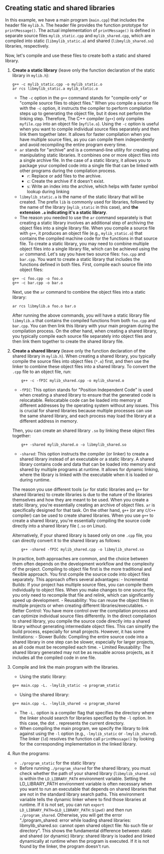 ## Creating static and shared libraries

In this example, we have a main program (`main.cpp`) that includes the header file `mylib.h`. The header file provides the function prototype for `printMessage()`. The actual implementation of `printMessage()` is defined in separate source files `mylib_static.cpp` and `mylib_shared.cpp`, which are compiled into static (`libmylib_static.a`) and shared (`libmylib_shared.so`) libraries, respectively.

Now, let's compile and use these files to create both a static and shared library.

1. **Create a static library** (leave only the function declaration of the static library in `mylib.h`):
    ```
    g++ -c mylib_static.cpp -o mylib_static.o
    ar rcs libmylib_static.a mylib_static.o
    ```
    - The `-c` option in the `g++` command stands for "compile-only" or "compile source files to object files." When you compile a source file with the `-c` option, it instructs the compiler to perform compilation steps up to generating the object file, but it does not perform the linking step. Therefore, The C++ compiler (`g++`) only compiles `myfile.cpp` into an object file (`myfile.o`). Using the `-c` option is useful when you want to compile individual source files separately and then link them together later. It allows for faster compilation when you have multiple source files, as you can compile them independently and avoid recompiling the entire program every time.
    - `ar` stands for "archive" and is a command-line utility for creating and manipulating static libraries. It combines one or more object files into a single archive file. In the case of a static library, it allows you to package your compiled code into a single file that can be linked with other programs during the compilation process.
        - `r`: Replace or add files to the archive.
        - `c`: Create the archive if it doesn't exist.
        - `s`: Write an index into the archive, which helps with faster symbol lookup during linking
    - `libmylib_static.a` is the name of the static library that will be created. The prefix `lib` is commonly used for libraries, followed by the name of the library (`mylib_static` in this case), and **the extension `.a` indicating it's a static library**.
    - The reason you needed to use the `ar` command separately is that creating a static library involves an additional step of archiving the object files into a single library file. When you compile a source file with `g++`, it produces an object file (e.g., `mylib_static.o`) that contains the compiled machine code for the functions in that source file. To create a static library, you may need to combine multiple object files into a single library file, which can be achieved using the `ar` command. Let's say you have two source files: `foo.cpp` and `bar.cpp`. You want to create a static library that includes the functions defined in both files. First, compile each source file into object files:
    ```
    g++ -c foo.cpp -o foo.o
    g++ -c bar.cpp -o bar.o
    ```
    Next, use the `ar` command to combine the object files into a static library:
    ```
    ar rcs libmylib.a foo.o bar.o
    ```
    After running the above commands, you will have a static library file `libmylib.a` that contains the compiled functions from both `foo.cpp` and `bar.cpp`. You can then link this library with your main program during the compilation process. On the other hand, when creating a shared library, you typically compile each source file separately into object files and then link them together to create the shared library file.
1. **Create a shared library** (leave only the function declaration of the shared library in `mylib.h`). When creating a shared library, you typically compile the source files into object files (`*.o`) first, and then use the linker to combine these object files into a shared library. To convert the `.cpp` file to an object file, run:
    ```
        g++ -c -fPIC mylib_shared.cpp -o mylib_shared.o
    ```
    - `-fPIC`: This option stands for "Position Independent Code" is used when creating a shared library to ensure that the generated code is relocatable. Relocatable code can be loaded into memory at different addresses by the operating system without any issues. This is crucial for shared libraries because multiple processes can use the same shared library, and each process may load the library at a different address in memory.

    Then, you can create an shared library `.so` by linking these object files together:
    ```
        g++ -shared mylib_shared.o -o libmylib_shared.so
    ```
    - `-shared`: This option instructs the compiler (or linker) to create a shared library instead of an executable or a static library. A shared library contains code and data that can be loaded into memory and shared by multiple programs at runtime. It allows for dynamic linking, where the library is linked with the executable when it is loaded or during runtime.

    The reason you use different tools (`ar` for static libraries and `g++` for shared libraries) to create libraries is due to the nature of the libraries themselves and how they are meant to be used. When you create a static library, you're essentially creating an archive of object files. `ar` is specifically designed for that task. On the other hand, `g++` (or any `C`/`C++` compiler) can be used to create shared libraries. When you use `g++` to create a shared library, you're essentially compiling the source code directly into a shared library file (`.so` on Linux).

    Alternatively, if your shared library is based only on one `.cpp` file, you can directly convert it to the shared library as follows:
    ```
        g++ -shared -fPIC mylib_shared.cpp -o libmylib_shared.so
    ```
    In practice, both approaches are common, and the choice between them often depends on the development workflow and the complexity of the project. Compiling to object file first is the more traditional and flexible approach. You first compile the source code into object files separately. This approach offers several advantages:
        - Incremental Builds: If your project has multiple source files, you can compile them individually to object files. When you make changes to one source file, you only need to recompile that file and relink, which can significantly speed up development.
        - Reusability: You can reuse the object files in multiple projects or when creating different libraries/executables.
        - Better Control: You have more control over the compilation process and can optimize individual source files differently.
    In the direct compilation to shared library, you compile the source code directly into a shared library without generating intermediate object files. This can simplify the build process, especially for small projects. However, it has some limitations:
        - Slower Builds: Compiling the entire source code into a shared library in one step can be slower, especially for larger projects, as all code must be recompiled each time.
        - Limited Reusability: The shared library generated may not be as reusable across projects, as it includes all the compiled code in one file.
1. Compile and link the main program with the libraries. 
    - Using the static library:
    ```
    g++ main.cpp -L. -lmylib_static -o program_static
    ```
    - Using the shared library:
    ```
    g++ main.cpp -L. -lmylib_shared -o program_shared
    ```
    - The `-L.` option is a compiler flag that specifies the directory where the linker should search for libraries specified by the `-l` option. In this case, the dot `.` represents the current directory.
    - When compiling the main program, we specify the library to link against using the `-l` option (e.g., `-lmylib_static` or `-lmylib_shared`). The linker (`ld`) resolves the function call `printMessage()` by looking for the corresponding implementation in the linked library.
1. Run the programs:
    - `./program_static` for the static library
    - Before running `./program_shared` for the shared library, you must check whether the path of your shared library (`libmylib_shared.so`) is within the `LD_LIBRARY_PATH` environment variable. Setting the LD_LIBRARY_PATH environment variable is often necessary when you want to run an executable that depends on shared libraries that are not in the standard library search paths. This environment variable tells the dynamic linker where to find those libraries at runtime. If it is not set, you can run `export LD_LIBRARY_PATH=$LD_LIBRARY_PATH:$(pwd)` and then run `./program_shared`. Otherwise, you will get the error "./program_shared: error while loading shared libraries: libmylib_shared.so: cannot open shared object file: No such file or directory". This shows the fundamental difference between static and shared (or dynamic) library: shared library is loaded and linked dynamically at runtime when the program is executed. If it is not found by the linker, the program doesn't run.